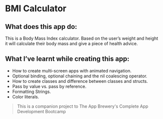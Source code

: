 
#  BMI Calculator


## What does this app do:

This is a Body Mass Index calculator. Based on the user’s weight and height it will calculate their body mass and give a piece of health advice. 

## What I’ve learnt while creating this app:

* How to create multi-screen apps with animated navigation.
* Optional binding, optional chaining and the nil coalescing operator.
* How to create classes and difference between classes and structs. 
* Pass by value vs. pass by reference. 
* Formatting Strings. 
* Color literals.



>This is a companion project to The App Brewery's Complete App Development Bootcamp
